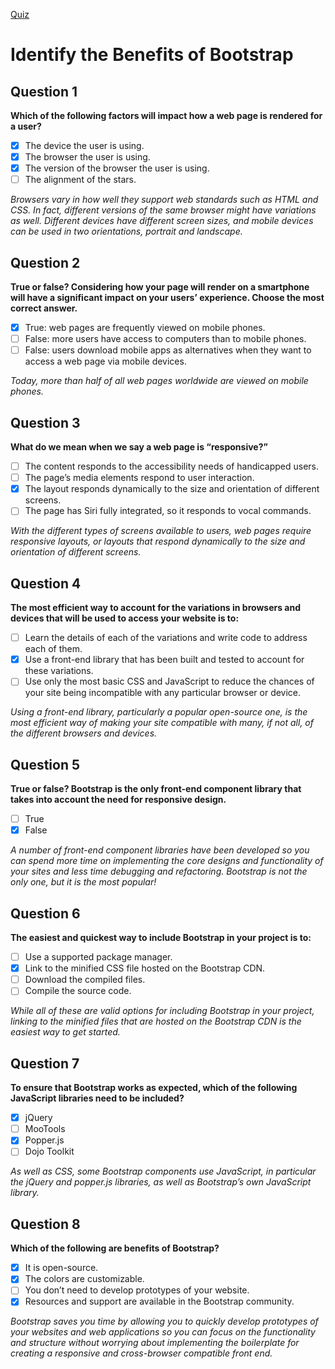 [Quiz](https://openclassrooms.com/en/courses/5664281-create-responsive-websites-efficiently-with-bootstrap-4/exercises/3604)
# Identify the Benefits of Bootstrap

## Question 1
**Which of the following factors will impact how a web page is rendered for a user?**
- [x] The device the user is using.
- [x] The browser the user is using.
- [x] The version of the browser the user is using.
- [ ] The alignment of the stars.

_Browsers vary in how well they support web standards such as HTML and CSS. In fact, different versions of the same browser might have variations as well. Different devices have different screen sizes, and mobile devices can be used in two orientations, portrait and landscape._

## Question 2
**True or false? Considering how your page will render on a smartphone will have a significant impact on your users’ experience. Choose the most correct answer.**
- [x] True: web pages are frequently viewed on mobile phones.
- [ ] False: more users have access to computers than to mobile phones.
- [ ] False: users download mobile apps as alternatives when they want to access a web page via mobile devices.

_Today, more than half of all web pages worldwide are viewed on mobile phones._

## Question 3
**What do we mean when we say a web page is “responsive?”**
- [ ] The content responds to the accessibility needs of handicapped users.
- [ ] The page’s media elements respond to user interaction.
- [x] The layout responds dynamically to the size and orientation of different screens.
- [ ] The page has Siri fully integrated, so it responds to vocal commands.

_With the different types of screens available to users, web pages require responsive layouts, or layouts that respond dynamically to the size and orientation of different screens._

## Question 4
**The most efficient way to account for the variations in browsers and devices that will be used to access your website is to:**
- [ ] Learn the details of each of the variations and write code to address each of them.
- [x] Use a front-end library that has been built and tested to account for these variations.
- [ ] Use only the most basic CSS and JavaScript to reduce the chances of your site being incompatible with any particular browser or device.

_Using a front-end library, particularly a popular open-source one, is the most efficient way of making your site compatible with many, if not all, of the different browsers and devices._

## Question 5
**True or false? Bootstrap is the only front-end component library that takes into account the need for responsive design.**
- [ ] True
- [x] False

_A number of front-end component libraries have been developed so you can spend more time on implementing the core designs and functionality of your sites and less time debugging and refactoring. Bootstrap is not the only one, but it is the most popular!_

## Question 6
**The easiest and quickest way to include Bootstrap in your project is to:**
- [ ] Use a supported package manager.
- [x] Link to the minified CSS file hosted on the Bootstrap CDN.
- [ ] Download the compiled files.
- [ ] Compile the source code.

_While all of these are valid options for including Bootstrap in your project, linking to the minified files that are hosted on the Bootstrap CDN is the easiest way to get started._

## Question 7
**To ensure that Bootstrap works as expected, which of the following JavaScript libraries need to be included?**
- [x] jQuery
- [ ] MooTools
- [x] Popper.js
- [ ] Dojo Toolkit

_As well as CSS, some Bootstrap components use JavaScript, in particular the jQuery and popper.js libraries, as well as Bootstrap’s own JavaScript library._

## Question 8
**Which of the following are benefits of Bootstrap?**
- [x] It is open-source.
- [x] The colors are customizable.
- [ ] You don’t need to develop prototypes of your website.
- [x] Resources and support are available in the Bootstrap community.

_Bootstrap saves you time by allowing you to quickly develop prototypes of your websites and web applications so you can focus on the functionality and structure without worrying about implementing the boilerplate for creating a responsive and cross-browser compatible front end._